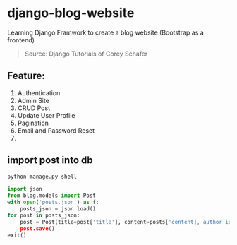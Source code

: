 # django-blog-website
Learning Django Framwork to create a blog website (Bootstrap as a frontend)
> Source: Django Tutorials of Corey Schafer
## Feature:
1. Authentication
2. Admin Site
3. CRUD Post
4. Update User Profile
5. Pagination
6. Email and Password Reset
7. 

## import post into db
```bash
python manage.py shell
```

```python
import json
from blog.models import Post
with open('posts.json') as f:
    posts_json = json.load()
for post in posts_json:
    post = Post(title=post['title'], content=posts['content], author_id=post['user_id'])
    post.save()
exit()
```
